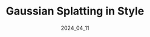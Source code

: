 ---
layout: publications
permalink: /publications/gss/
external_link: https://abhi-rf.github.io/publications/gss/
date: 2024_04_11 # determines sorting just take the date of the first publication as YYYY_MM_DD
image: /assets/qualitative.gif
# image_mouseover: assets/knowledge_distillation.png

title: "Gaussian Splatting in Style"
venue: GCPR, 2024
authors:
  - name: abhisheksaroha
    affiliations: "1"
  - name: mariiagladkova
    affiliations: "1"
  - name: ceciliacurreli
    affiliations: "1,2"
  - name: dominikmuhle
    affiliations: "1,2"
  - name: tarunyenamadra
    affiliations: "1"
  - name: danielcremers
    affiliations: "1,2"

affiliations:
  - name: tum
    length: short
  - name: mcml
    length: long


description: "We are the first to employ Gaussian Splatting to solve the task of scene stylization, extending the work of neural style transfer to three spatial dimensions."


links:
    # - name: Project Page
    #   link: https://keonhee-han.github.io/publications/kdbts/
    - name: Paper
      link: https://arxiv.org/abs/2403.08498
      style: "bi bi-file-earmark-richtext"
    # - name: Code
    #   link: https://github.com/keonhee-han/KDBTS
    #   style: "bi bi-github"


citation: '@article{saroha2024gaussian,
  title={Gaussian Splatting in Style},
  author={Saroha, Abhishek and Gladkova, Mariia and Curreli, Cecilia and Yenamandra, Tarun and Cremers, Daniel},
  journal={arXiv preprint arXiv:2403.08498},
  year={2024}
}'


# acknowledgements: 'This work was supported by the ERC Advanced Grant SIMULACRON, by the Munich Center for Machine Learning, and by the German Federal Ministry of Transport and Digital Infrastructure (BMDV) under grant 19F2251F for the ADAM project.'

---
